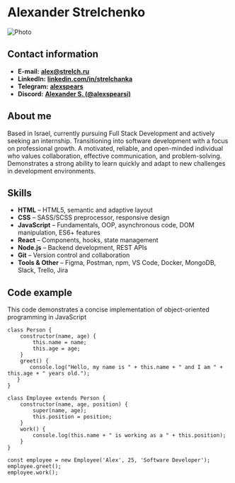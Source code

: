 # Alexander Strelchenko
![Photo](./photo.png.jpg)




## Contact information
* **E-mail:** **alex@strelch.ru**
* **LinkedIn:** **[linkedin.com/in/strelchanka](https://www.linkedin.com/in/strelchanka/)**
* **Telegram:** **[alexspears](https://t.me/alexspears)**
* **Discord:** [**Alexander S. (@alexspearsi)**](https://discordapp.com/users/604304135382368256)

## About me
Based in Israel, currently pursuing Full Stack Development and actively seeking an internship. Transitioning into software development with a focus on professional growth. A motivated, reliable, and open-minded individual who values collaboration, effective communication, and problem-solving. Demonstrates a strong ability to learn quickly and adapt to new challenges in development environments.

## Skills
* **HTML** – HTML5, semantic and adaptive layout
* **CSS** – SASS/SCSS preprocessor, responsive design
* **JavaScript** – Fundamentals, OOP, asynchronous code, DOM manipulation, ES6+ features
* **React** – Components, hooks, state management
* **Node.js** – Backend development, REST APIs
* **Git** – Version control and collaboration
* **Tools & Other** – Figma, Postman, npm, VS Code, Docker, MongoDB, Slack, Trello, Jira

## Code example
This code demonstrates a concise implementation of object-oriented programming in JavaScript
```
class Person {  
    constructor(name, age) {  
        this.name = name;  
        this.age = age;  
    }  
    greet() {  
       console.log("Hello, my name is " + this.name + " and I am " + this.age + " years old.");  
   }  
}
 
class Employee extends Person {  
    constructor(name, age, position) {  
        super(name, age);  
        this.position = position;  
    }  
    work() {  
        console.log(this.name + " is working as a " + this.position);  
    }  
}

const employee = new Employee('Alex', 25, 'Software Developer');  
employee.greet();  
employee.work();  
```